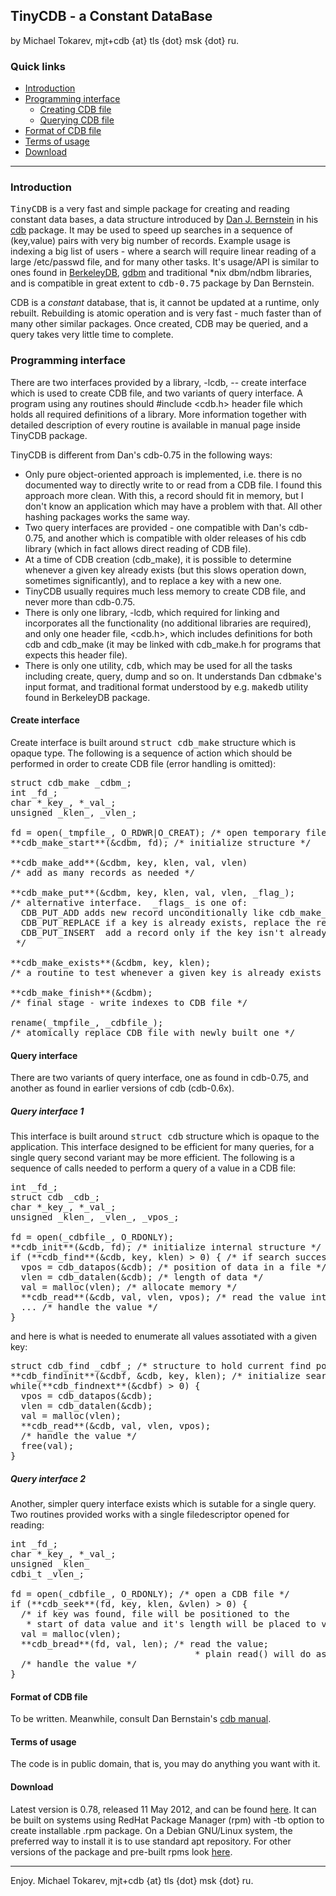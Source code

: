 ## TinyCDB - a Constant DataBase

by Michael Tokarev, mjt+cdb {at} tls {dot} msk {dot} ru.

### Quick links

*   [Introduction](#intro)
*   [Programming interface](#api)
    *   [Creating CDB file](#create)
    *   [Querying CDB file](#query)
*   [Format of CDB file](#format)
*   [Terms of usage](#license)
*   [Download](#download)

* * *

### <a name="intro"></a>Introduction

<tt>TinyCDB</tt> is a very fast and simple package for creating and reading constant data bases, a data structure introduced by [Dan J. Bernstein](http://cr.yp.to/djb.html) in his [cdb](http://cr.yp.to/cdb.html) package. It may be used to speed up searches in a sequence of (key,value) pairs with very big number of records. Example usage is indexing a big list of users - where a search will require linear reading of a large /etc/passwd file, and for many other tasks. It's usage/API is similar to ones found in [BerkeleyDB](http://www.sleepycat.com/), [gdbm](http://www.gnu.org/software/gdbm/gdbm.html) and traditional *nix dbm/ndbm libraries, and is compatible in great extent to <tt>cdb-0.75</tt> package by Dan Bernstein.

CDB is a _constant_ database, that is, it cannot be updated at a runtime, only rebuilt. Rebuilding is atomic operation and is very fast - much faster than of many other similar packages. Once created, CDB may be queried, and a query takes very little time to complete.

### <a name="api"></a>Programming interface

There are two interfaces provided by a library, -lcdb, -- create interface which is used to create CDB file, and two variants of query interface. A program using any routines should #include <cdb.h> header file which holds all required definitions of a library. More information together with detailed description of every routine is available in manual page inside TinyCDB package.

TinyCDB is different from Dan's cdb-0.75 in the following ways:

*   Only pure object-oriented approach is implemented, i.e. there is no documented way to directly write to or read from a CDB file. I found this approach more clean. With this, a record should fit in memory, but I don't know an application which may have a problem with that. All other hashing packages works the same way.
*   Two query interfaces are provided - one compatible with Dan's cdb-0.75, and another which is compatible with older releases of his cdb library (which in fact allows direct reading of CDB file).
*   At a time of CDB creation (cdb_make), it is possible to determine whenever a given key already exists (but this slows operation down, sometimes significantly), and to replace a key with a new one.
*   TinyCDB usually requires much less memory to create CDB file, and never more than cdb-0.75.
*   There is only one library, -lcdb, which required for linking and incorporates all the functionality (no additional libraries are required), and only one header file, <cdb.h>, which includes definitions for both cdb and cdb_make (it may be linked with cdb_make.h for programs that expects this header file).
*   There is only one utility, <tt>cdb</tt>, which may be used for all the tasks including create, query, dump and so on. It understands Dan <tt>cdbmake</tt>'s input format, and traditional format understood by e.g. <tt>makedb</tt> utility found in BerkeleyDB package.

#### <a name="create"></a>Create interface

Create interface is built around <tt>struct cdb_make</tt> structure which is opaque type. The following is a sequence of action which should be performed in order to create CDB file (error handling is omitted):

<pre>struct cdb_make _cdbm_;
int _fd_;
char *_key_, *_val_;
unsigned _klen_, _vlen_;

fd = open(_tmpfile_, O_RDWR|O_CREAT); /* open temporary file */
**cdb_make_start**(&cdbm, fd); /* initialize structure */

**cdb_make_add**(&cdbm, key, klen, val, vlen)
/* add as many records as needed */

**cdb_make_put**(&cdbm, key, klen, val, vlen, _flag_);
/* alternative interface.  _flags_ is one of:
  CDB_PUT_ADD adds new record unconditionally like cdb_make_add()
  CDB_PUT_REPLACE if a key is already exists, replace the record
  CDB_PUT_INSERT  add a record only if the key isn't already exists
 */

**cdb_make_exists**(&cdbm, key, klen);
/* a routine to test whenever a given key is already exists */

**cdb_make_finish**(&cdbm);
/* final stage - write indexes to CDB file */

rename(_tmpfile_, _cdbfile_);
/* atomically replace CDB file with newly built one */
</pre>

#### <a name="query"></a>Query interface

There are two variants of query interface, one as found in cdb-0.75, and another as found in earlier versions of cdb (cdb-0.6x).

##### <a name="query-0.75"></a>Query interface 1

This interface is built around <tt>struct cdb</tt> structure which is opaque to the application. This interface designed to be efficient for many queries, for a single query second variant may be more efficient. The following is a sequence of calls needed to perform a query of a value in a CDB file:

<pre>int _fd_;
struct cdb _cdb_;
char *_key_, *_val_;
unsigned _klen_, _vlen_, _vpos_;

fd = open(_cdbfile_, O_RDONLY);
**cdb_init**(&cdb, fd); /* initialize internal structure */
if (**cdb_find**(&cdb, key, klen) > 0) { /* if search successeful */
  vpos = cdb_datapos(&cdb); /* position of data in a file */
  vlen = cdb_datalen(&cdb); /* length of data */
  val = malloc(vlen); /* allocate memory */
  **cdb_read**(&cdb, val, vlen, vpos); /* read the value into buffer */
  ... /* handle the value */
}
</pre>

and here is what is needed to enumerate all values assotiated with a given key:

<pre>struct cdb_find _cdbf_; /* structure to hold current find position */
**cdb_findinit**(&cdbf, &cdb, key, klen); /* initialize search of key */
while(**cdb_findnext**(&cdbf) > 0) {
  vpos = cdb_datapos(&cdb);
  vlen = cdb_datalen(&cdb);
  val = malloc(vlen);
  **cdb_read**(&cdb, val, vlen, vpos);
  /* handle the value */
  free(val);
}
</pre>

##### <a name="query-0.6x"></a>Query interface 2

Another, simpler query interface exists which is sutable for a single query. Two routines provided works with a single filedescriptor opened for reading:

<pre>int _fd_;
char *_key_, *_val_;
unsigned _klen_
cdbi_t _vlen_;

fd = open(_cdbfile_, O_RDONLY); /* open a CDB file */
if (**cdb_seek**(fd, key, klen, &vlen) > 0) {
  /* if key was found, file will be positioned to the
   * start of data value and it's length will be placed to vlen */
  val = malloc(vlen);
  **cdb_bread**(fd, val, len); /* read the value;
                                   * plain read() will do as well. */
  /* handle the value */
}
</pre>

#### <a name="format"></a>Format of CDB file

To be written. Meanwhile, consult Dan Bernstain's [cdb manual](http://cr.yp.to/cdb.html).

#### <a name="license"></a>Terms of usage

The code is in public domain, that is, you may do anything you want with it.

#### <a name="download"></a>Download

Latest version is 0.78, released 11 May 2012, and can be found [here](tinycdb/tinycdb-0.78.tar.gz). It can be built on systems using RedHat Package Manager (rpm) with -tb option to create installable .rpm package. On a Debian GNU/Linux system, the preferred way to install it is to use standard apt repository. For other versions of the package and pre-built rpms look [here](tinycdb/).

* * *

Enjoy. Michael Tokarev, mjt+cdb {at} tls {dot} msk {dot} ru.